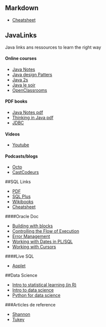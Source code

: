 ## Markdown
- [Cheatsheet](https://github.com/adam-p/markdown-here/wiki/Markdown-Cheatsheet)

## JavaLinks
Java links ans ressources to learn the right way

#### Online courses
- [Java Notes](http://math.hws.edu/javanotes/)
- [Java design Patters](http://java-design-patterns.com/)
- [Java 2s](http://www.java2s.com/)
- [Java le soir](http://blog.paumard.org/cours-tutoriaux/)
- [OpenClassrooms](https://openclassrooms.com/courses/apprenez-a-programmer-en-java/notre-premiere-fenetre)


#### PDF books
- [Java Notes pdf](http://math.hws.edu/eck/cs124/downloads/javanotes7-linked.pdf)
- [Thinking in Java pdf](http://www.greenteapress.com/thinkapjava/thinkapjava.pdf)
- [JDBC](https://www.tutorialspoint.com/jdbc/jdbc_tutorial.pdf)

#### Videos
- [Youtube](https://www.youtube.com/playlist?list=PLE7E8B7F4856C9B19)

#### Podcasts/blogs
- [Octo](http://blog.octo.com/)
- [CastCodeurs](https://lescastcodeurs.com/)


##SQL Links

- [PDF](http://www.lirmm.fr/~meynard/Ens2/IMG/pdf/plsql.pdf)
- [SQL Plus](https://zestedesavoir.com/tutoriels/297/petit-guide-de-sql-plus/)
- [Wikibooks](https://en.wikibooks.org/wiki/Oracle_Database/SQL_Cheatsheet)
- [Cheatsheet](http://umanitoba.ca/computing/ist/internal/admin_sys/project_review/media/Oracle_PLSQL_Quick_Reference_Card.pdf)

####Oracle Doc
- [Building with blocks](http://www.oracle.com/technetwork/issue-archive/2011/11-mar/o21plsql-242570.html)
- [Controlling the Flow of Execution](http://www.oracle.com/technetwork/issue-archive/2011/11-jul/o41plsql-402935.html)
- [Error Management](http://www.oracle.com/technetwork/issue-archive/2012/12-mar/o22plsql-1518275.html)
- [Working with Dates in PL/SQL](http://www.oracle.com/technetwork/issue-archive/2012/12-jan/o12plsql-1408561.html)
- [Working with Cursors](http://www.oracle.com/technetwork/issue-archive/2013/13-mar/o23plsql-1906474.html)

####Live SQL
- [Applet](http://www.oracle.com/technetwork/database/application-development/livesql/index.html)


##Data Science
- [Intro to statistical learning (in R)](http://www-bcf.usc.edu/~gareth/ISL/ISLR%20Sixth%20Printing.pdf)
- [Intro to data science](https://ischool.syr.edu/media/documents/2012/3/DataScienceBook1_1.pdf)
- [Python for data science](https://www.datacamp.com/community/tutorials/python-statistics-data-science#gs.AgxlEYo)

###Articles de reference
- [Shannon](http://worrydream.com/refs/Shannon%20-%20A%20Mathematical%20Theory%20of%20Communication.pdf)
- [Tukey](http://projecteuclid.org/download/pdf_1/euclid.aoms/1177704711)
